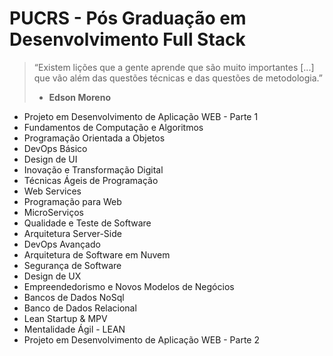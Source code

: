 # PUCRS - Pós Graduação em Desenvolvimento Full Stack

> “Existem lições que a gente aprende que são muito importantes [...]
> que vão além das questões técnicas e das questões de metodologia.” 
> - **Edson Moreno**

- Projeto em Desenvolvimento de Aplicação WEB - Parte 1
- Fundamentos de Computação e Algoritmos
- Programação Orientada a Objetos
- DevOps Básico
- Design de UI
- Inovação e Transformação Digital
- Técnicas Ágeis de Programação
- Web Services
- Programação para Web
- MicroServiços
- Qualidade e Teste de Software
- Arquitetura Server-Side
- DevOps Avançado
- Arquitetura de Software em Nuvem
- Segurança de Software
- Design de UX
- Empreendedorismo e Novos Modelos de Negócios
- Bancos de Dados NoSql
- Banco de Dados Relacional
- Lean Startup & MPV
- Mentalidade Ágil - LEAN
- Projeto em Desenvolvimento de Aplicação WEB - Parte 2
